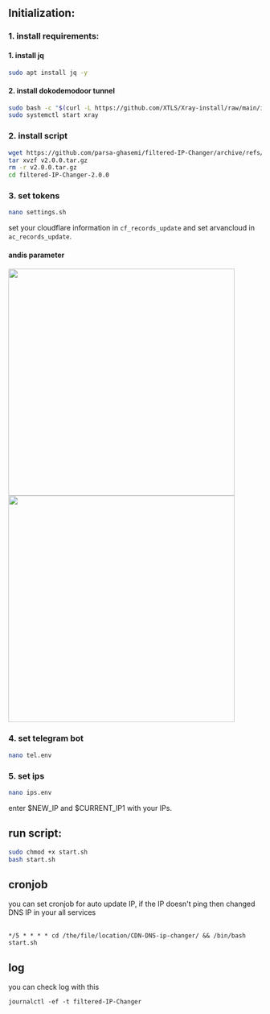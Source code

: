 ## Initialization:


### 1. install requirements:
#### 1. install jq
```bash script
sudo apt install jq -y
```



#### 2. install dokodemodoor tunnel
```bash script
sudo bash -c "$(curl -L https://github.com/XTLS/Xray-install/raw/main/install-release.sh)" @ install
sudo systemctl start xray
```





### 2. install script
```bash 
wget https://github.com/parsa-ghasemi/filtered-IP-Changer/archive/refs/tags/v2.0.0.tar.gz
tar xvzf v2.0.0.tar.gz
rm -r v2.0.0.tar.gz
cd filtered-IP-Changer-2.0.0

```





### 3. set tokens
```bash script
nano settings.sh
```
set your cloudflare information in `cf_records_update` and set arvancloud in `ac_records_update`.

#### andis parameter
<img src="https://github.com/parsa-ghasemi/CDN-DNS-ip-changer/assets/105058611/9039f4f1-8309-45c2-b56a-5db3082a0d4c" width="450" >
<img src="https://github.com/parsa-ghasemi/CDN-DNS-ip-changer/assets/105058611/1d3a6705-e6db-4968-a370-4ab9c1cf6bd0" width="450" >



### 4. set telegram bot
```bash script
nano tel.env
```



### 5. set ips
```bash script
nano ips.env
```
enter $NEW_IP and $CURRENT_IP1 with your IPs.





## run script:
```bash script
sudo chmod +x start.sh
bash start.sh
```



## cronjob
you can set cronjob for auto update IP, if the IP doesn't ping then changed DNS IP in your all services
</br></br>
```
*/5 * * * * cd /the/file/location/CDN-DNS-ip-changer/ && /bin/bash start.sh
```



## log
you can check log with this
```
journalctl -ef -t filtered-IP-Changer
```
